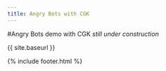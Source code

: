 ```yaml
---
title: Angry Bots with CGK
---
```


#Angry Bots demo with CGK
_still under construction_

{{ site.baseurl }}


{% include footer.html %}
